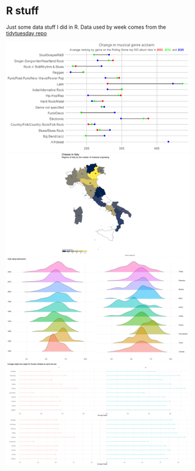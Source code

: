 # R stuff
 
Just some data stuff I did in R. Data used by week comes from the [tidytuesday repo](https://github.com/rfordatascience/tidytuesday)
 
![](weeks/2024-05-07/output/rolling_stone_2.png)
![](weeks/2024-06-04/cheese.png)
![](weeks/2024-07-30/output.png)
![](weeks/2024-08-06/output.png)
